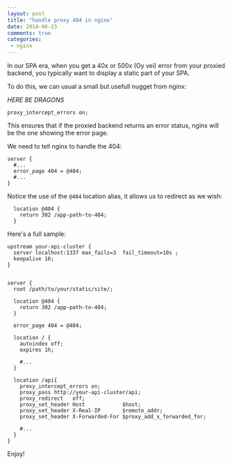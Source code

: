 ```yaml
---
layout: post
title: "handle proxy 404 in nginx"
date: 2014-06-23
comments: true
categories: 
 - nginx
---
```


In our SPA era, when you get a 40x or 500x (Oy vei) error from your proxied backend, you typically want to display a static part of your SPA.

To do this, we can usual a small but usefull nugget from nginx: 

*HERE BE DRAGONS*

```
proxy_intercept_errors on;
```

This ensures that if the proxied backend returns an error status, nginx will be the one showing the error page.

We need to tell nginx to handle the 404:

```
server { 
  #...
  error_page 404 = @404;
  #...
}
```

Notice the use of the `@404` location alias, it allows us to redirect as we wish:

```
  location @404 {                                                                                                                                        
    return 302 /app-path-to-404;
  }                                                                                                                                         
```

Here's a full sample:

```
upstream your-api-cluster {
  server localhost:1337 max_fails=3  fail_timeout=10s ;
  keepalive 16;
}


server {
  root /path/to/your/static/site/;

  location @404 {                                                                                                                                        
    return 302 /app-path-to-404;
  }                                                                                                                                         

  error_page 404 = @404;

  location / {
    autoindex off;
    expires 1h;

    #...
  }

  location /api{
    proxy_intercept_errors on;
    proxy_pass http://your-api-cluster/api;
    proxy_redirect   off;
    proxy_set_header Host            $host;
    proxy_set_header X-Real-IP       $remote_addr;
    proxy_set_header X-Forwarded-For $proxy_add_x_forwarded_for;
    
    #...
  }
}
```

Enjoy!
